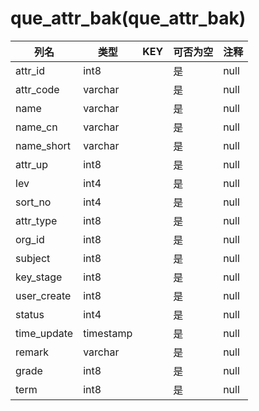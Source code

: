 # que_attr_bak(que_attr_bak)
| 列名   | 类型   | KEY  | 可否为空 | 注释   |
| ---- | ---- | ---- | ---- | ---- |
|attr_id|int8||是|null|
|attr_code|varchar||是|null|
|name|varchar||是|null|
|name_cn|varchar||是|null|
|name_short|varchar||是|null|
|attr_up|int8||是|null|
|lev|int4||是|null|
|sort_no|int4||是|null|
|attr_type|int8||是|null|
|org_id|int8||是|null|
|subject|int8||是|null|
|key_stage|int8||是|null|
|user_create|int8||是|null|
|status|int4||是|null|
|time_update|timestamp||是|null|
|remark|varchar||是|null|
|grade|int8||是|null|
|term|int8||是|null|
